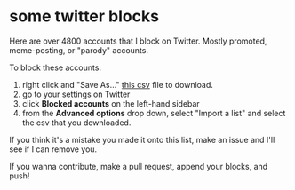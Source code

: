 # some twitter blocks

Here are over 4800 accounts that I block on Twitter.  Mostly promoted, meme-posting, or "parody" accounts.

To block these accounts:

1. right click and "Save As..." [this csv](https://raw.githubusercontent.com/elliottbinder/some_twitter_blocks/master/blocklist.csv) file to download.
2. go to your settings on Twitter
2. click **Blocked accounts** on the left-hand sidebar
3. from the **Advanced options** drop down, select "Import a list" and select the csv that you downloaded.

If you think it's a mistake you made it onto this list, make an issue and I'll see if I can remove you.

If you wanna contribute, make a pull request, append your blocks, and push!
